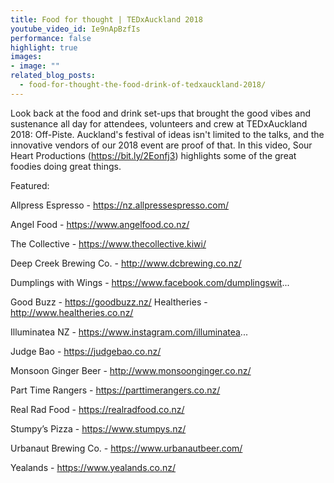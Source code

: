 ```yaml
---
title: Food for thought | TEDxAuckland 2018
youtube_video_id: Ie9nApBzfIs
performance: false
highlight: true
images: 
- image: ""
related_blog_posts:
  - food-for-thought-the-food-drink-of-tedxauckland-2018/
---
```


Look back at the food and drink set-ups that brought the good vibes and sustenance all day for attendees, volunteers and crew at TEDxAuckland 2018: Off-Piste. Auckland's festival of ideas isn't limited to the talks, and the innovative vendors of our 2018 event are proof of that. In this video, Sour Heart Productions (https://bit.ly/2Eonfj3) highlights some of the great foodies doing great things.

Featured:

Allpress Espresso - https://nz.allpressespresso.com/

Angel Food - https://www.angelfood.co.nz/

The Collective - https://www.thecollective.kiwi/

Deep Creek Brewing Co. - http://www.dcbrewing.co.nz/

Dumplings with Wings - https://www.facebook.com/dumplingswit...

Good Buzz - https://goodbuzz.nz/ Healtheries - http://www.healtheries.co.nz/

Illuminatea NZ - https://www.instagram.com/illuminatea...

Judge Bao - https://judgebao.co.nz/

Monsoon Ginger Beer - http://www.monsoonginger.co.nz/

Part Time Rangers - https://parttimerangers.co.nz/

Real Rad Food - https://realradfood.co.nz/

Stumpy’s Pizza - https://www.stumpys.nz/

Urbanaut Brewing Co. - https://www.urbanautbeer.com/

Yealands - https://www.yealands.co.nz/
